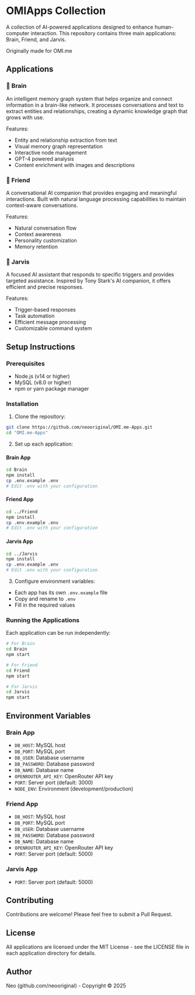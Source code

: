 # OMIApps Collection

A collection of AI-powered applications designed to enhance human-computer interaction. This repository contains three main applications: Brain, Friend, and Jarvis.

Originally made for OMI.me

## Applications

### 🧠 Brain
An intelligent memory graph system that helps organize and connect information in a brain-like network. It processes conversations and text to extract entities and relationships, creating a dynamic knowledge graph that grows with use.

Features:
- Entity and relationship extraction from text
- Visual memory graph representation
- Interactive node management
- GPT-4 powered analysis
- Content enrichment with images and descriptions

### 👥 Friend
A conversational AI companion that provides engaging and meaningful interactions. Built with natural language processing capabilities to maintain context-aware conversations.

Features:
- Natural conversation flow
- Context awareness
- Personality customization
- Memory retention

### 🎯 Jarvis
A focused AI assistant that responds to specific triggers and provides targeted assistance. Inspired by Tony Stark's AI companion, it offers efficient and precise responses.

Features:
- Trigger-based responses
- Task automation
- Efficient message processing
- Customizable command system

## Setup Instructions

### Prerequisites
- Node.js (v14 or higher)
- MySQL (v8.0 or higher)
- npm or yarn package manager

### Installation

1. Clone the repository:
```bash
git clone https://github.com/neooriginal/OMI.me-Apps.git
cd "OMI.me-Apps"
```

2. Set up each application:

#### Brain App
```bash
cd Brain
npm install
cp .env.example .env
# Edit .env with your configuration
```

#### Friend App
```bash
cd ../Friend
npm install
cp .env.example .env
# Edit .env with your configuration
```

#### Jarvis App
```bash
cd ../Jarvis
npm install
cp .env.example .env
# Edit .env with your configuration
```

3. Configure environment variables:
- Each app has its own `.env.example` file
- Copy and rename to `.env`
- Fill in the required values

### Running the Applications

Each application can be run independently:

```bash
# For Brain
cd Brain
npm start

# For Friend
cd Friend
npm start

# For Jarvis
cd Jarvis
npm start
```

## Environment Variables

### Brain App
- `DB_HOST`: MySQL host
- `DB_PORT`: MySQL port
- `DB_USER`: Database username
- `DB_PASSWORD`: Database password
- `DB_NAME`: Database name
- `OPENROUTER_API_KEY`: OpenRouter API key
- `PORT`: Server port (default: 3000)
- `NODE_ENV`: Environment (development/production)

### Friend App
- `DB_HOST`: MySQL host
- `DB_PORT`: MySQL port
- `DB_USER`: Database username
- `DB_PASSWORD`: Database password
- `DB_NAME`: Database name
- `OPENROUTER_API_KEY`: OpenRouter API key
- `PORT`: Server port (default: 5000)

### Jarvis App
- `PORT`: Server port (default: 5000)

## Contributing

Contributions are welcome! Please feel free to submit a Pull Request.

## License

All applications are licensed under the MIT License - see the LICENSE file in each application directory for details.

## Author

Neo (github.com/neooriginal) - Copyright © 2025
